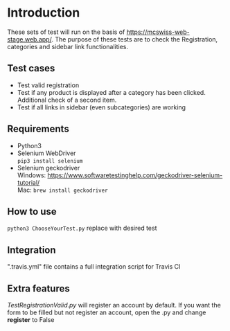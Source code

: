 # Introduction

These sets of test will run on the basis of https://mcswiss-web-stage.web.app/. 
The purpose of these tests are to check the Registration, categories and sidebar link functionalities.

## Test cases

- Test valid registration
- Test if any product is displayed after a category has been clicked. Additional check of a second item.
- Test if all links in sidebar (even subcategories) are working

## Requirements

- Python3
- Selenium WebDriver </br>
`pip3 install selenium`
- Selenium geckodriver </br>
Windows: https://www.softwaretestinghelp.com/geckodriver-selenium-tutorial/ </br>
Mac: `brew install geckodriver` 

## How to use

`python3 ChooseYourTest.py` replace with desired test

## Integration

".travis.yml" file contains a full integration script for Travis CI

## Extra features

*TestRegistrationValid.py* will register an account by default. If you want the form to be filled but not register an account, open the .py and change **register** to False

